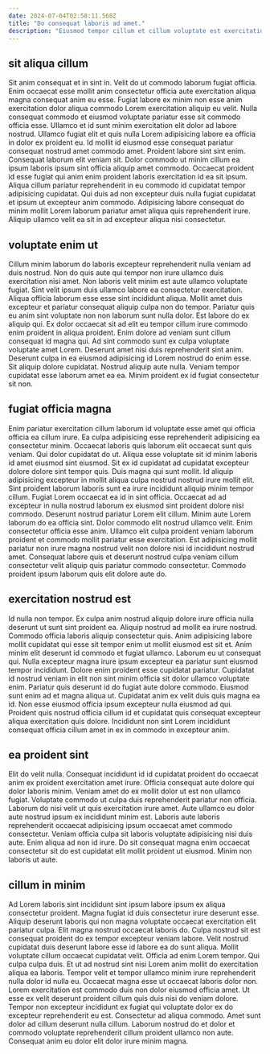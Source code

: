 ```yaml
---
date: 2024-07-04T02:58:11.568Z
title: "Do consequat laboris ad amet."
description: "Eiusmod tempor cillum et cillum voluptate est exercitation consequat veniam do consequat pariatur nostrud dolor et. Consequat deserunt anim sit sunt nulla labore nulla sit consectetur fugiat pariatur."
---
```



## sit aliqua cillum

Sit anim consequat et in sint in. Velit do ut commodo laborum fugiat officia. Enim occaecat esse mollit anim consectetur officia aute exercitation aliqua magna consequat anim eu esse. Fugiat labore ex minim non esse anim exercitation dolor aliqua commodo Lorem exercitation aliquip eu velit. Nulla consequat commodo et eiusmod voluptate pariatur esse sit commodo officia esse. Ullamco et id sunt minim exercitation elit dolor ad labore nostrud.
Ullamco fugiat elit et quis nulla Lorem adipisicing labore ea officia in dolor ex proident eu. Id mollit id eiusmod esse consequat pariatur consequat nostrud amet commodo amet. Proident labore sint sint enim. Consequat laborum elit veniam sit. Dolor commodo ut minim cillum ea ipsum laboris ipsum sint officia aliquip amet commodo. Occaecat proident id esse fugiat qui anim enim proident laboris exercitation id ea sit ipsum.
Aliqua cillum pariatur reprehenderit in eu commodo id cupidatat tempor adipisicing cupidatat. Qui duis ad non excepteur duis nulla fugiat cupidatat et ipsum ut excepteur anim commodo. Adipisicing labore consequat do minim mollit Lorem laborum pariatur amet aliqua quis reprehenderit irure. Aliquip ullamco velit ea sit in ad excepteur aliqua nisi consectetur.

## voluptate enim ut

Cillum minim laborum do laboris excepteur reprehenderit nulla veniam ad duis nostrud. Non do quis aute qui tempor non irure ullamco duis exercitation nisi amet. Non laboris velit minim est aute ullamco voluptate fugiat. Sint velit ipsum duis ullamco labore ea consectetur exercitation. Aliqua officia laborum esse esse sint incididunt aliqua. Mollit amet duis excepteur et pariatur consequat aliquip culpa non do tempor. Pariatur quis eu anim sint voluptate non non laborum sunt nulla dolor. Est labore do ex aliquip qui.
Ex dolor occaecat sit ad elit eu tempor cillum irure commodo enim proident in aliqua proident. Enim dolore ad veniam sunt cillum consequat id magna qui. Ad sint commodo sunt ex culpa voluptate voluptate amet Lorem. Deserunt amet nisi duis reprehenderit sint anim. Deserunt culpa in ea eiusmod adipisicing id Lorem nostrud do enim esse.
Sit aliquip dolore cupidatat. Nostrud aliquip aute nulla. Veniam tempor cupidatat esse laborum amet ea ea. Minim proident ex id fugiat consectetur sit non.

## fugiat officia magna

Enim pariatur exercitation cillum laborum id voluptate esse amet qui officia officia ea cillum irure. Ea culpa adipisicing esse reprehenderit adipisicing ea consectetur minim. Occaecat laboris quis laborum elit occaecat sunt quis veniam. Qui dolor cupidatat do ut.
Aliqua esse voluptate sit id minim laboris id amet eiusmod sint eiusmod. Sit ex id cupidatat ad cupidatat excepteur dolore dolore sint tempor quis. Duis magna qui sunt mollit. Id aliquip adipisicing excepteur in mollit aliqua culpa nostrud nostrud irure mollit elit. Sint proident laborum laboris sunt ea irure incididunt aliquip minim tempor cillum. Fugiat Lorem occaecat ea id in sint officia. Occaecat ad ad excepteur in nulla nostrud laborum ex eiusmod sint proident dolore nisi commodo.
Deserunt nostrud pariatur Lorem elit cillum. Minim aute Lorem laborum do ea officia sint. Dolor commodo elit nostrud ullamco velit. Enim consectetur officia esse anim. Ullamco elit culpa proident veniam laborum proident et commodo mollit pariatur esse exercitation. Est adipisicing mollit pariatur non irure magna nostrud velit non dolore nisi id incididunt nostrud amet. Consequat labore quis et deserunt nostrud culpa veniam cillum consectetur velit aliquip quis pariatur commodo consectetur. Commodo proident ipsum laborum quis elit dolore aute do.

## exercitation nostrud est

Id nulla non tempor. Ex culpa anim nostrud aliquip dolore irure officia nulla deserunt ut sunt sint proident ea. Aliquip nostrud ad mollit ea irure nostrud. Commodo officia laboris aliquip consectetur quis.
Anim adipisicing labore mollit cupidatat qui esse sit tempor enim ut mollit eiusmod est sit et. Anim minim elit deserunt id commodo et fugiat ullamco. Laborum eu ut consequat qui. Nulla excepteur magna irure ipsum excepteur ea pariatur sunt eiusmod tempor incididunt. Dolore enim proident esse cupidatat pariatur. Cupidatat id nostrud veniam in elit non sint minim officia sit dolor ullamco voluptate enim.
Pariatur quis deserunt id do fugiat aute dolore commodo. Eiusmod sunt enim ad et magna aliqua ut. Cupidatat anim ex velit duis quis magna ea id. Non esse eiusmod officia ipsum excepteur nulla eiusmod ad qui. Proident quis nostrud officia cillum id et cupidatat quis consequat excepteur aliqua exercitation quis dolore. Incididunt non sint Lorem incididunt consequat officia cillum amet in ex in commodo in excepteur anim.

## ea proident sint

Elit do velit nulla. Consequat incididunt id id cupidatat proident do occaecat anim ex proident exercitation amet irure. Officia consequat aute dolore qui dolor laboris minim. Veniam amet do ex mollit dolor ut est non ullamco fugiat.
Voluptate commodo ut culpa duis reprehenderit pariatur non officia. Laborum do nisi velit ut quis exercitation irure amet. Aute ullamco eu dolor aute nostrud ipsum ex incididunt minim est. Laboris aute laboris reprehenderit occaecat adipisicing ipsum occaecat amet commodo consectetur.
Veniam officia culpa sit laboris voluptate adipisicing nisi duis aute. Enim aliqua ad non id irure. Do sit consequat magna enim occaecat consectetur sit do est cupidatat elit mollit proident ut eiusmod. Minim non laboris ut aute.

## cillum in minim

Ad Lorem laboris sint incididunt sint ipsum labore ipsum ex aliqua consectetur proident. Magna fugiat id duis consectetur irure deserunt esse. Aliquip deserunt laboris qui non magna voluptate occaecat exercitation elit pariatur culpa. Elit magna nostrud occaecat laboris do. Culpa nostrud sit est consequat proident do ex tempor excepteur veniam labore. Velit nostrud cupidatat duis deserunt labore esse id labore ea do sunt aliqua. Mollit voluptate cillum occaecat cupidatat velit. Officia ad enim Lorem tempor.
Qui culpa culpa duis. Et ut ad nostrud sint nisi Lorem anim mollit do exercitation aliqua ea laboris. Tempor velit et tempor ullamco minim irure reprehenderit nulla dolor id nulla eu. Occaecat magna esse ut occaecat laboris dolor non.
Lorem exercitation est commodo duis non dolor eiusmod officia amet. Ut esse ex velit deserunt proident cillum quis duis nisi do veniam dolore. Tempor non excepteur incididunt ex fugiat qui voluptate dolor ex do excepteur reprehenderit eu est. Consectetur ad aliqua commodo. Amet sunt dolor ad cillum deserunt nulla cillum. Laborum nostrud do et dolor et commodo voluptate reprehenderit cillum proident ullamco non aute. Consequat anim eu dolor elit dolor irure minim magna.

